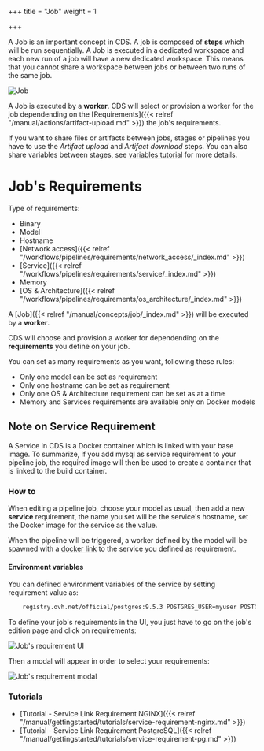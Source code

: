 +++
title = "Job"
weight = 1

+++

A Job is an important concept in CDS. A job is composed of **steps** which will be run sequentially. A Job is executed in a dedicated workspace and each new run of a job will have a new dedicated workspace. This means that you cannot share a workspace between jobs or between two runs of the same job.

![Job](/images/concepts_job.png)

A Job is executed by a **worker**. CDS will select or provision a worker for the job dependending on the [Requirements]({{< relref "/manual/actions/artifact-upload.md" >}}) the job's requirements.

If you want to share files or artifacts between jobs, stages or pipelines you have to use the *Artifact upload* and *Artifact download* steps. You can also share variables between stages, see [variables tutorial](variables.md) for more details.


# Job's Requirements

Type of requirements:

- Binary
- Model
- Hostname
- [Network access]({{< relref "/workflows/pipelines/requirements/network_access/_index.md" >}})
- [Service]({{< relref "/workflows/pipelines/requirements/service/_index.md" >}})
- Memory
- [OS & Architecture]({{< relref "/workflows/pipelines/requirements/os_architecture/_index.md" >}})

A [Job]({{< relref "/manual/concepts/job/_index.md" >}}) will be executed by a **worker**.

CDS will choose and provision a worker for dependending on the **requirements** you define on your job.

You can set as many requirements as you want, following these rules:

- Only one model can be set as requirement
- Only one hostname can be set as requirement
- Only one OS & Architecture requirement can be set as at a time
- Memory and Services requirements are available only on Docker models

## Note on Service Requirement

A Service in CDS is a Docker container which is linked with your base image. To summarize, if you add mysql as service requirement to your pipeline job, the required image will then be used to create a container that is linked to the build container.

### How to

When editing a pipeline job, choose your model as usual, then add a new **service** requirement, the name you set will be the service's hostname, set the Docker image for the service as the value.

When the pipeline will be triggered, a worker defined by the model will be spawned with a [docker link](https://docs.docker.com/engine/userguide/networking/default_network/dockerlinks/) to the service you defined as requirement.

#### Environment variables

You can defined environment variables of the service by setting requirement value as:
```bash
    registry.ovh.net/official/postgres:9.5.3 POSTGRES_USER=myuser POSTGRES_PASSWORD=mypassword
```

To define your job's requirements in the UI, you just have to go on the job's edition page and click on requirements:

![Job's requirement UI](/images/job_requirements_ui.png)

Then a modal will appear in order to select your requirements:

![Job's requirement modal](/images/requirements_ui.png)

### Tutorials

* [Tutorial - Service Link Requirement NGINX]({{< relref "/manual/gettingstarted/tutorials/service-requirement-nginx.md" >}})
* [Tutorial - Service Link Requirement PostgreSQL]({{< relref "/manual/gettingstarted/tutorials/service-requirement-pg.md" >}})
